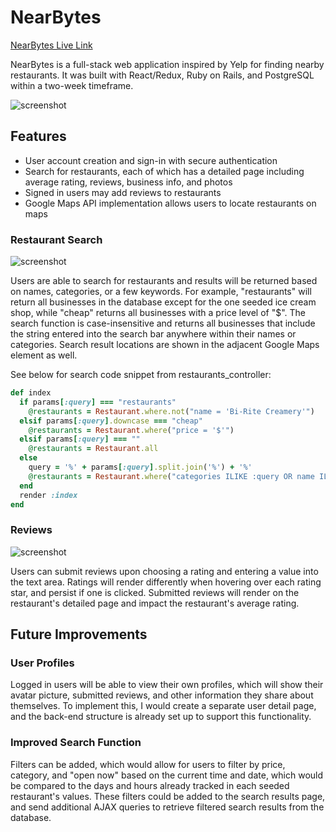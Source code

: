 # NearBytes

[NearBytes Live Link](https://nearbytes.me)

NearBytes is a full-stack web application inspired by Yelp for finding
nearby restaurants. It was built with React/Redux, Ruby on Rails,
and PostgreSQL within a two-week timeframe.

![screenshot](http://res.cloudinary.com/nearbytes/image/upload/c_scale,q_100,w_1000/v1495835944/Screen_Shot_2017-05-26_at_2.58.17_PM_qiqmgb.png)

## Features
- User account creation and sign-in with secure authentication
- Search for restaurants, each of which has a detailed page including average rating, reviews, business info, and photos
- Signed in users may add reviews to restaurants
- Google Maps API implementation allows users to locate restaurants on maps

### Restaurant Search
![screenshot](http://res.cloudinary.com/nearbytes/image/upload/c_scale,q_100,w_1000/v1495836966/Screen_Shot_2017-05-26_at_3.15.21_PM_rosxvg.png)

Users are able to search for restaurants and results will be returned based on names, categories, or a few keywords. For example, "restaurants" will return all businesses in the database except for the one seeded ice cream shop, while "cheap" returns all businesses with a price level of "$". The search function is case-insensitive and returns all businesses that include the string entered into the search bar anywhere within their names or categories. Search result locations are shown in the adjacent Google Maps element as well.

See below for search code snippet from restaurants_controller:
```ruby
def index
  if params[:query] === "restaurants"
    @restaurants = Restaurant.where.not("name = 'Bi-Rite Creamery'")
  elsif params[:query].downcase === "cheap"
    @restaurants = Restaurant.where("price = '$'")
  elsif params[:query] === ""
    @restaurants = Restaurant.all
  else
    query = '%' + params[:query].split.join('%') + '%'
    @restaurants = Restaurant.where("categories ILIKE :query OR name ILIKE :query", query: query)
  end
  render :index
end
```
### Reviews
![screenshot](http://res.cloudinary.com/nearbytes/image/upload/c_scale,q_100,w_1000/v1495838117/Screen_Shot_2017-05-26_at_3.34.12_PM_wlhzov.png)

Users can submit reviews upon choosing a rating and entering a value into the text area. Ratings will render differently when hovering over each rating star, and persist if one is clicked. Submitted reviews will render on the restaurant's detailed page and impact the restaurant's average rating.

## Future Improvements

### User Profiles

Logged in users will be able to view their own profiles, which will show their avatar picture, submitted reviews, and other information they share about themselves. To implement this, I would create a separate user detail page, and the back-end structure is already set up to support this functionality.

### Improved Search Function

Filters can be added, which would allow for users to filter by price, category, and "open now" based on the current time and date, which would be compared to the days and hours already tracked in each seeded restaurant's values. These filters could be added to the search results page, and send additional AJAX queries to retrieve filtered search results from the database.
